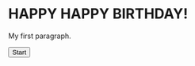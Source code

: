 <html>
<head>
<title>Page Title</title>
</head>
<body>

<h1>HAPPY HAPPY BIRTHDAY!</h1>
<p>My first paragraph.</p>

<button onclick="startConfetti();">Start</button>

<script src="confetti.js"></script>

</body>
</html>
